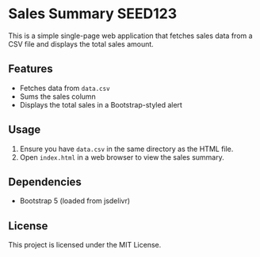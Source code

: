 # Sales Summary SEED123

This is a simple single-page web application that fetches sales data from a CSV file and displays the total sales amount.

## Features
- Fetches data from `data.csv`
- Sums the sales column
- Displays the total sales in a Bootstrap-styled alert

## Usage
1. Ensure you have `data.csv` in the same directory as the HTML file.
2. Open `index.html` in a web browser to view the sales summary.

## Dependencies
- Bootstrap 5 (loaded from jsdelivr)

## License
This project is licensed under the MIT License.
